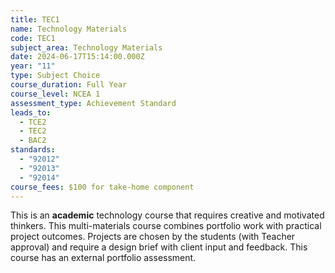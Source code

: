 ```yaml
---
title: TEC1
name: Technology Materials
code: TEC1
subject_area: Technology Materials
date: 2024-06-17T15:14:00.000Z
year: "11"
type: Subject Choice
course_duration: Full Year
course_level: NCEA 1
assessment_type: Achievement Standard
leads_to:
  - TCE2
  - TEC2
  - BAC2
standards:
  - "92012"
  - "92013"
  - "92014"
course_fees: $100 for take-home component
---
```

This is an **academic** technology course that requires creative and motivated thinkers. This multi-materials course combines portfolio work with practical project outcomes. Projects are chosen by the students (with Teacher approval) and require a design brief with client input and feedback. This course has an external portfolio assessment.

